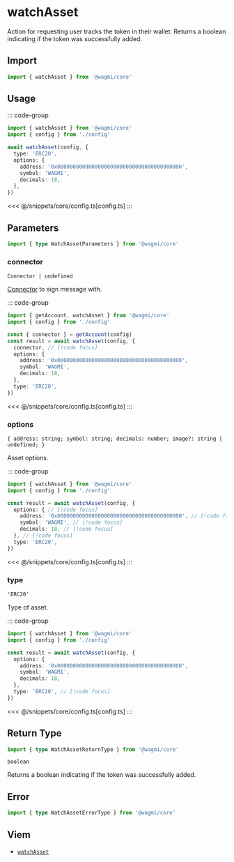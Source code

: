 <script setup>
const packageName = '@wagmi/core'
const actionName = 'watchAsset'
const typeName = 'WatchAsset'
</script>

# watchAsset

Action for requesting user tracks the token in their wallet. Returns a boolean indicating if the token was successfully added.

## Import

```ts
import { watchAsset } from '@wagmi/core'
```

## Usage

::: code-group
```ts [index.ts]
import { watchAsset } from '@wagmi/core'
import { config } from './config'

await watchAsset(config, {
  type: 'ERC20',
  options: {
    address: '0x0000000000000000000000000000000000000000',
    symbol: 'WAGMI',
    decimals: 18,
  },
})
```
<<< @/snippets/core/config.ts[config.ts]
:::

## Parameters

```ts
import { type WatchAssetParameters } from '@wagmi/core'
```

### connector

`Connector | undefined`

[Connector](/core/api/connectors) to sign message with.

::: code-group
```ts [index.ts]
import { getAccount, watchAsset } from '@wagmi/core'
import { config } from './config'

const { connector } = getAccount(config)
const result = await watchAsset(config, {
  connector, // [!code focus]
  options: {
    address: '0x0000000000000000000000000000000000000000',
    symbol: 'WAGMI',
    decimals: 18,
  },
  type: 'ERC20',
})
```
<<< @/snippets/core/config.ts[config.ts]
:::

### options

`{ address: string; symbol: string; decimals: number; image?: string | undefined; }`

Asset options.

::: code-group
```ts [index.ts]
import { watchAsset } from '@wagmi/core'
import { config } from './config'

const result = await watchAsset(config, {
  options: { // [!code focus]
    address: '0x0000000000000000000000000000000000000000', // [!code focus]
    symbol: 'WAGMI', // [!code focus]
    decimals: 18, // [!code focus]
  }, // [!code focus]
  type: 'ERC20',
})
```
<<< @/snippets/core/config.ts[config.ts]
:::

### type

`'ERC20'`

Type of asset.

::: code-group
```ts [index.ts]
import { watchAsset } from '@wagmi/core'
import { config } from './config'

const result = await watchAsset(config, {
  options: {
    address: '0x0000000000000000000000000000000000000000',
    symbol: 'WAGMI',
    decimals: 18,
  },
  type: 'ERC20', // [!code focus]
})
```
<<< @/snippets/core/config.ts[config.ts]
:::

## Return Type

```ts
import { type WatchAssetReturnType } from '@wagmi/core'
```

`boolean`

Returns a boolean indicating if the token was successfully added.

## Error

```ts
import { type WatchAssetErrorType } from '@wagmi/core'
```

<!--@include: @shared/mutation-imports.md-->

## Viem

- [`watchAsset`](https://viem.sh/docs/actions/wallet/watchAsset)

